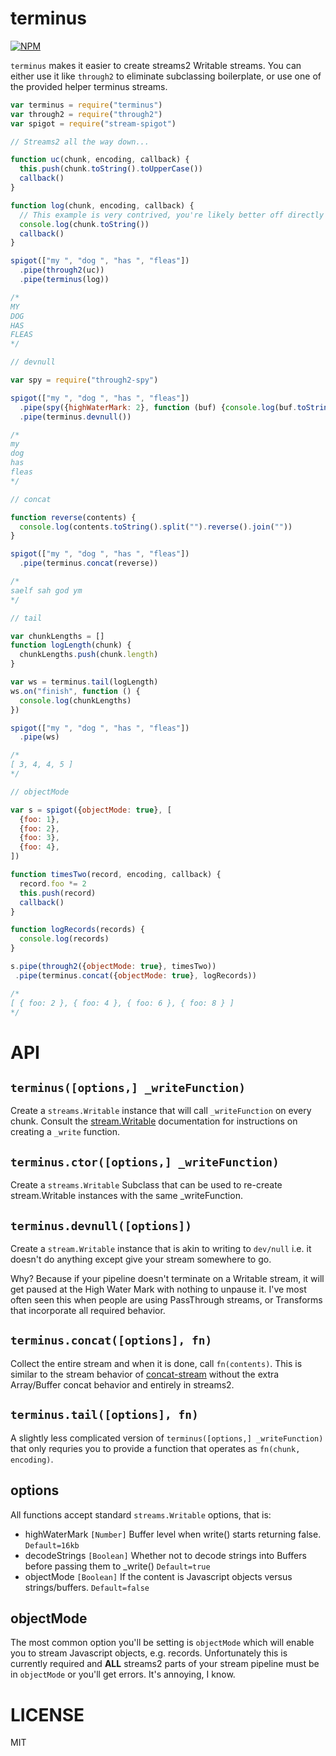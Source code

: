 terminus
=====

[![NPM](https://nodei.co/npm/terminus.png)](https://nodei.co/npm/terminus/)

`terminus` makes it easier to create streams2 Writable streams. You can either use it like `through2` to eliminate subclassing boilerplate, or use one of the provided helper terminus streams.

```javascript
var terminus = require("terminus")
var through2 = require("through2")
var spigot = require("stream-spigot")

// Streams2 all the way down...

function uc(chunk, encoding, callback) {
  this.push(chunk.toString().toUpperCase())
  callback()
}

function log(chunk, encoding, callback) {
  // This example is very contrived, you're likely better off directly piping to `process.stdout`
  console.log(chunk.toString())
  callback()
}

spigot(["my ", "dog ", "has ", "fleas"])
  .pipe(through2(uc))
  .pipe(terminus(log))

/*
MY 
DOG 
HAS 
FLEAS
*/

// devnull

var spy = require("through2-spy")

spigot(["my ", "dog ", "has ", "fleas"])
  .pipe(spy({highWaterMark: 2}, function (buf) {console.log(buf.toString())}))
  .pipe(terminus.devnull())

/*
my 
dog 
has 
fleas
*/

// concat

function reverse(contents) {
  console.log(contents.toString().split("").reverse().join(""))
}

spigot(["my ", "dog ", "has ", "fleas"])
  .pipe(terminus.concat(reverse))

/*
saelf sah god ym
*/

// tail

var chunkLengths = []
function logLength(chunk) {
  chunkLengths.push(chunk.length)
}

var ws = terminus.tail(logLength)
ws.on("finish", function () {
  console.log(chunkLengths)
})

spigot(["my ", "dog ", "has ", "fleas"])
  .pipe(ws)

/*
[ 3, 4, 4, 5 ]
*/

// objectMode

var s = spigot({objectMode: true}, [
  {foo: 1},
  {foo: 2},
  {foo: 3},
  {foo: 4},
])

function timesTwo(record, encoding, callback) {
  record.foo *= 2
  this.push(record)
  callback()
}

function logRecords(records) {
  console.log(records)
}

s.pipe(through2({objectMode: true}, timesTwo))
 .pipe(terminus.concat({objectMode: true}, logRecords))

/*
[ { foo: 2 }, { foo: 4 }, { foo: 6 }, { foo: 8 } ]
*/
```

API
===

`terminus([options,] _writeFunction)`
---

Create a `streams.Writable` instance that will call `_writeFunction` on every chunk. Consult the [stream.Writable](http://nodejs.org/api/stream.html#stream_class_stream_writable_1) documentation for instructions on creating a `_write` function.

`terminus.ctor([options,] _writeFunction)`
---

Create a `streams.Writable` Subclass that can be used to re-create stream.Writable instances with the same _writeFunction.

`terminus.devnull([options])`
---

Create a `stream.Writable` instance that is akin to writing to `dev/null` i.e. it doesn't do anything except give your stream somewhere to go.

Why? Because if your pipeline doesn't terminate on a Writable stream, it will get paused at the High Water Mark with nothing to unpause it. I've most often seen this when people are using PassThrough streams, or Transforms that incorporate all required behavior.

`terminus.concat([options], fn)`
---

Collect the entire stream and when it is done, call `fn(contents)`. This is similar to the stream behavior of [concat-stream](http://npm.im/concat-stream) without the extra Array/Buffer concat behavior and entirely in streams2.

`terminus.tail([options], fn)`
---

A slightly less complicated version of `terminus([options,] _writeFunction)` that only requries you to provide a function that operates as `fn(chunk, encoding)`.

options
---

All functions accept standard `streams.Writable` options, that is:

  * highWaterMark `[Number]` Buffer level when write() starts returning false. `Default=16kb`
  * decodeStrings `[Boolean]` Whether not to decode strings into Buffers before passing them to _write() `Default=true`
  * objectMode `[Boolean]` If the content is Javascript objects versus strings/buffers. `Default=false`

objectMode
---

The most common option you'll be setting is `objectMode` which will enable you to stream Javascript objects, e.g. records. Unfortunately this is currently required and **ALL** streams2 parts of your stream pipeline must be in `objectMode` or you'll get errors. It's annoying, I know.

LICENSE
=======

MIT
